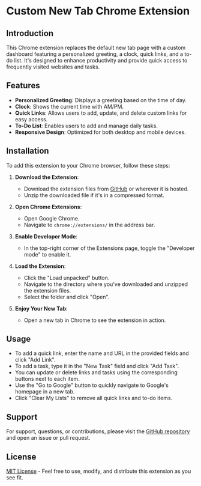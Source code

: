 # Custom New Tab Chrome Extension

## Introduction

This Chrome extension replaces the default new tab page with a custom dashboard featuring a personalized greeting, a clock, quick links, and a to-do list. It's designed to enhance productivity and provide quick access to frequently visited websites and tasks.

## Features

- **Personalized Greeting**: Displays a greeting based on the time of day.
- **Clock**: Shows the current time with AM/PM.
- **Quick Links**: Allows users to add, update, and delete custom links for easy access.
- **To-Do List**: Enables users to add and manage daily tasks.
- **Responsive Design**: Optimized for both desktop and mobile devices.

## Installation

To add this extension to your Chrome browser, follow these steps:

1. **Download the Extension**:
   - Download the extension files from [GitHub](https://github.com/your-repository-link) or wherever it is hosted.
   - Unzip the downloaded file if it's in a compressed format.

2. **Open Chrome Extensions**:
   - Open Google Chrome.
   - Navigate to `chrome://extensions/` in the address bar.

3. **Enable Developer Mode**:
   - In the top-right corner of the Extensions page, toggle the "Developer mode" to enable it.

4. **Load the Extension**:
   - Click the "Load unpacked" button.
   - Navigate to the directory where you've downloaded and unzipped the extension files.
   - Select the folder and click "Open".

5. **Enjoy Your New Tab**:
   - Open a new tab in Chrome to see the extension in action.

## Usage

- To add a quick link, enter the name and URL in the provided fields and click "Add Link".
- To add a task, type it in the "New Task" field and click "Add Task".
- You can update or delete links and tasks using the corresponding buttons next to each item.
- Use the "Go to Google" button to quickly navigate to Google's homepage in a new tab.
- Click "Clear My Lists" to remove all quick links and to-do items.

## Support

For support, questions, or contributions, please visit the [GitHub repository](https://github.com/) and open an issue or pull request.

## License

[MIT License](LICENSE.md) - Feel free to use, modify, and distribute this extension as you see fit.
